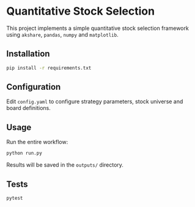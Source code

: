 # Quantitative Stock Selection

This project implements a simple quantitative stock selection framework using `akshare`, `pandas`, `numpy` and `matplotlib`.

## Installation

```bash
pip install -r requirements.txt
```

## Configuration

Edit `config.yaml` to configure strategy parameters, stock universe and board definitions.

## Usage

Run the entire workflow:

```bash
python run.py
```

Results will be saved in the `outputs/` directory.

## Tests

```bash
pytest
```
